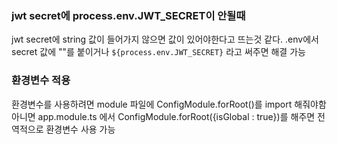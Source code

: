 ### jwt secret에 process.env.JWT_SECRET이 안될때

jwt secret에 string 값이 들어가지 않으면 값이 있어야한다고 뜨는것 같다.
.env에서 secret 값에 ""를 붙이거나 `${process.env.JWT_SECRET}` 라고 써주면 해결 가능

### 환경변수 적용

환경변수를 사용하려면 module 파일에 ConfigModule.forRoot()를 import 해줘야함
아니면 app.module.ts 에서 ConfigModule.forRoot({isGlobal : true})를 해주면 전역적으로 환경변수 사용 가능
